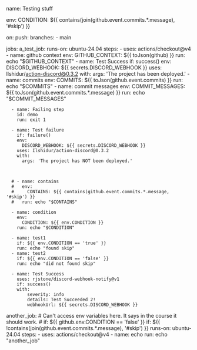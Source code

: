 name: Testing stuff

env: 
  CONDITION: ${{ contains(join(github.event.commits.*.message), '#skip') }}

on:
  push:
    branches:
      - main

jobs:
  a_test_job:
    runs-on: ubuntu-24.04
    steps:
      - uses: actions/checkout@v4
      - name: github context
        env:
          GITHUB_CONTEXT: ${{ toJson(github) }}
        run: echo "$GITHUB_CONTEXT"
      - name: Test Success
        if: success()
        env:
          DISCORD_WEBHOOK: ${{ secrets.DISCORD_WEBHOOK }}
        uses: Ilshidur/action-discord@0.3.2
        with:
          args: 'The project has been deployed.'
      - name: commits
        env:
          COMMITS: ${{ toJson(github.event.commits) }}
        run: echo "$COMMITS"
      - name: commit messages
        env:
          COMMIT_MESSAGES: ${{ toJson(github.event.commits.*.message) }}
        run: echo "$COMMIT_MESSAGES"

      - name: Failing step
        id: demo
        run: exit 1

      - name: Test failure
        if: failure()
        env:
          DISCORD_WEBHOOK: ${{ secrets.DISCORD_WEBHOOK }}
        uses: Ilshidur/action-discord@0.3.2
        with:
          args: 'The project has NOT been deployed.'

        

      # - name: contains
      #   env:
      #     CONTAINS: ${{ contains(github.event.commits.*.message, '#skip') }}
      #   run: echo "$CONTAINS"

      - name: condition
        env:
          CONDITION: ${{ env.CONDITION }}
        run: echo "$CONDITION"

      - name: test1 
        if: ${{ env.CONDITION == 'true' }}
        run: echo "found skip"
      - name: test2
        if: ${{ env.CONDITION == 'false' }}
        run: echo "did not found skip"

      - name: Test Success
        uses: rjstone/discord-webhook-notify@v1
        if: success()
        with:
            severity: info
            details: Test Succeeded 2!
            webhookUrl: ${{ secrets.DISCORD_WEBHOOK }}       

  another_job:
    # Can't access env variables here. It says in the course it should work.
    # if: ${{ github.env.CONDITION == 'false' }}
    if: ${{ !contains(join(github.event.commits.*.message), '#skip') }}
    runs-on: ubuntu-24.04
    steps:
      - uses: actions/checkout@v4
      - name: echo
        run: echo "another_job"